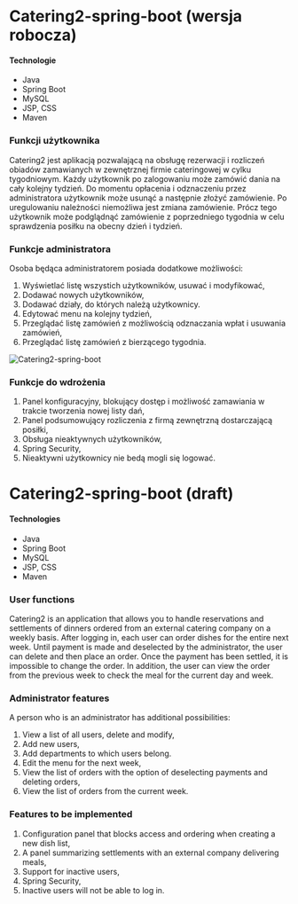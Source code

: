 # Catering2-spring-boot (wersja robocza)

#### Technologie
- Java
- Spring Boot
- MySQL
- JSP, CSS
- Maven

### Funkcji użytkownika

Catering2 jest aplikacją pozwalającą na obsługę rezerwacji i rozliczeń obiadów zamawianych w zewnętrznej firmie cateringowej w cylku tygodniowym.
Każdy użytkownik po zalogowaniu może zamówić dania na cały kolejny tydzień.
Do momentu opłacenia i odznaczeniu przez administratora użytkownik może usunąć a następnie złożyć zamówienie.
Po uregulowaniu należności niemożliwa jest zmiana zamówienie.
Prócz tego użytkownik może podglądnąć zamówienie z poprzedniego tygodnia w celu sprawdzenia posiłku na obecny dzień i tydzień.

### Funkcje administratora

Osoba będąca administratorem posiada dodatkowe możliwości:
1. Wyświetlać listę wszystich użytkowników, usuwać i modyfikować,
2. Dodawać nowych użytkowników,
3. Dodawać działy, do których należą użytkownicy.
4. Edytować menu na kolejny tydzień,
5. Przeglądać listę zamówień z możliwością odznaczania wpłat i usuwania zamówień,
6. Przeglądać listę zamówień z bierzącego tygodnia.


![Catering2-spring-boot](https://github.com/LNawrocki/Catering2-spring-boot/blob/master/2023-10-15_13-26-03.gif)

### Funkcje do wdrożenia
1. Panel konfiguracyjny, blokujący dostęp i możliwość zamawiania w trakcie tworzenia nowej listy dań,
2. Panel podsumowujący rozliczenia z firmą zewnętrzną dostarczającą posiłki,
3. Obsługa nieaktywnych użytkowników,
4. Spring Security,
5. Nieaktywni użytkownicy nie bedą mogli się logować.


# Catering2-spring-boot (draft)

#### Technologies
- Java
- Spring Boot
- MySQL
- JSP, CSS
- Maven

### User functions
Catering2 is an application that allows you to handle reservations and settlements of dinners ordered from an external catering company on a weekly basis. After logging in, each user can order dishes for the entire next week. Until payment is made and deselected by the administrator, the user can delete and then place an order. Once the payment has been settled, it is impossible to change the order. In addition, the user can view the order from the previous week to check the meal for the current day and week.

### Administrator features
A person who is an administrator has additional possibilities:

1. View a list of all users, delete and modify,
2. Add new users,
3. Add departments to which users belong.
4. Edit the menu for the next week,
5. View the list of orders with the option of deselecting payments and deleting orders,
6. View the list of orders from the current week.


### Features to be implemented
1. Configuration panel that blocks access and ordering when creating a new dish list,
2. A panel summarizing settlements with an external company delivering meals,
3. Support for inactive users,
4. Spring Security,
5. Inactive users will not be able to log in.